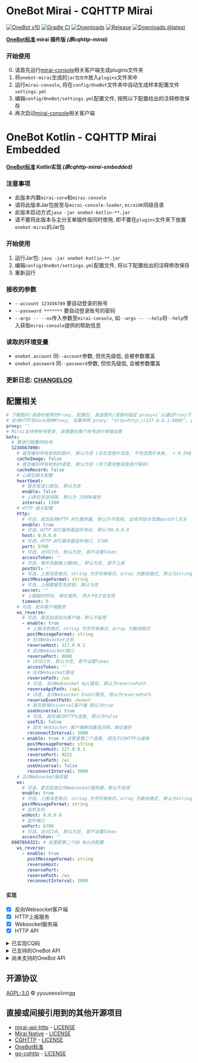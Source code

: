 # OneBot Mirai - CQHTTP Mirai

[![OneBot v10](https://img.shields.io/badge/OneBot-v10-black)](https://github.com/howmanybots/onebot/blob/master/v10/specs/README.md)
[![Gradle CI](https://github.com/yyuueexxiinngg/onebot-kotlin/workflows/Gradle%20CI/badge.svg)](https://github.com/yyuueexxiinngg/onebot-kotlin/actions)
[![Downloads](https://img.shields.io/github/downloads/yyuueexxiinngg/onebot-kotlin/total)](https://github.com/yyuueexxiinngg/onebot-kotlin/releases)
[![Release](https://img.shields.io/github/v/release/yyuueexxiinngg/onebot-kotlin?include_prereleases)](https://github.com/yyuueexxiinngg/onebot-kotlin/releases)
[![Downloads @latest](https://img.shields.io/github/downloads-pre/yyuueexxiinngg/onebot-kotlin/latest/total)](https://github.com/yyuueexxiinngg/onebot-kotlin/releases)

__[OneBot标准](https://github.com/howmanybots/onebot) mirai 插件版 *(原cqhttp-mirai)*__

### 开始使用
0. 请首先运行[mirai-console](https://github.com/mamoe/mirai-console)相关客户端生成plugins文件夹
1. 将`onebot-mirai`生成的`jar包文件`放入`plugins`文件夹中
2. 运行`mirai-console`, 将在`config/OneBot`文件夹中自动生成样本配置文件`settings.yml`
3. 编辑`config/OneBot/settings.yml`配置文件, 按照以下配置给出的注释修改保存
4. 再次启动[mirai-console](https://github.com/mamoe/mirai-console)相关客户端

# OneBot Kotlin - CQHTTP Mirai Embedded

__[OneBot标准](https://github.com/howmanybots/onebot) Kotlin实现 *(原cqhttp-mirai-embedded)*__

### 注意事项
- 此版本内置`mirai-core`和`mirai-console`
- 请将此版本Jar包放至与`mirai-console-loader`, `miraiOK`同级目录
- 此版本启动方式`java -jar onebot-kotlin-**.jar`
- 请不要将此版本与主分支单插件版同时使用, 即不要在`plugins`文件夹下放置`onebot-mirai`的Jar包

### 开始使用
1. 运行Jar包: `java -jar onebot-kotlin-**.jar`
2. 编辑`config/OneBot/settings.yml`配置文件, 将以下配置给出的注释修改保存
3. 重新运行

### 接收的参数
- `--account 123456789` 要自动登录的账号
- `--password *******` 要自动登录账号的密码
- `--args -- --xx`传入参数至`mirai-console`, 如`--args -- --help`将`--help`传入获取`mirai-console`提供的帮助信息

### 读取的环境变量
- `onebot.account` 同`--account`参数, 但优先级低, 会被参数覆盖
- `onebot.password` 同`--password`参数, 但优先级低, 会被参数覆盖

### 更新日志: [CHANGELOG](https://github.com/yyuueexxiinngg/onebot-kotlin/blob/master/CHANGELOG.md)

## 配置相关
```yaml
# 下载图片/语音时使用的Proxy, 配置后, 发送图片/语音时指定`proxy=1`以通过Proxy下载, 如[CQ:image,proxy=1,url=http://***]
# 支持HTTP及Sock两种Proxy, 设置举例 proxy: "http=http://127.0.0.1:8888", proxy : "sock=127.0.0.1:1088"
proxy: ''
# Mirai支持多帐号登录, 故需要对每个帐号进行单独设置
bots:
  # 要进行配置的QQ号
  1234567890: 
    # 是否缓存所有收到的图片, 默认为否 (仅包含图片信息, 不包含图片本身,  < 0.5KB)
    cacheImage: false
    # 是否缓存所有收到的语音, 默认为否 (将下载完整语音进行保存)
    cacheRecord: false
    # 心跳包相关配置
    heartbeat: 
      # 是否发送心跳包, 默认为否
      enable: false
      # 心跳包发送间隔, 默认为 15000毫秒
      interval: 1500
    # HTTP 相关配置
    http: 
      # 可选，是否启用HTTP API服务器, 默认为不启用, 此项开始与否跟postUrl无关
      enable: true
      # 可选，HTTP API服务器监听地址, 默认为0.0.0.0
      host: 0.0.0.0
      # 可选，HTTP API服务器监听端口, 5700
      port: 5700
      # 可选，访问口令, 默认为空, 即不设置Token
      accessToken: ''
      # 可选，事件及数据上报URL, 默认为空, 即不上报
      postUrl: ''
      # 可选，上报消息格式，string 为字符串格式，array 为数组格式, 默认为string
      postMessageFormat: string
      # 可选，上报数据签名密钥, 默认为空
      secret: ''
      # 上报超时时间, 单位毫秒, 须大于0才会生效
      timeout: 0
    # 可选，反向客户端服务
    ws_reverse: 
      # 可选，是否启用反向客户端，默认不启用
      - enable: true
        # 上报消息格式，string 为字符串格式，array 为数组格式
        postMessageFormat: string
        # 反向Websocket主机
        reverseHost: 127.0.0.1
        # 反向Websocket端口
        reversePort: 8080
        # 访问口令, 默认为空, 即不设置Token
        accessToken: ''
        # 反向Websocket路径
        reversePath: /ws
        # 可选, 反向Websocket Api路径, 默认为reversePath
        reverseApiPath: /api
        # 可选, 反向Websocket Event路径, 默认为reversePath
        reverseEventPath: /event
        # 是否使用Universal客户端 默认为true
        useUniversal: true
        # 可选, 是否通过HTTPS连接, 默认为false
        useTLS: false
        # 反向 WebSocket 客户端断线重连间隔，单位毫秒
        reconnectInterval: 3000
      - enable: true # 这里是第二个连接, 相当于CQHTTP分身版
        postMessageFormat: string
        reverseHost: 127.0.0.1
        reversePort: 9222
        reversePath: /ws
        useUniversal: false
        reconnectInterval: 3000
    # 正向Websocket服务器
    ws: 
      # 可选，是否启用正向Websocket服务器，默认不启用
      enable: true
      # 可选，上报消息格式，string 为字符串格式，array 为数组格式, 默认为string
      postMessageFormat: string
      # 监听主机
      wsHost: 0.0.0.0
      # 监听端口
      wsPort: 6700
      # 可选，访问口令, 默认为空, 即不设置Token
      accessToken: ''
  0987654321: # 这里是第二个QQ Bot的配置
    ws_reverse: 
      - enable: true
        postMessageFormat: string
        reverseHost:
        reversePort:
        reversePath: /ws
        reconnectInterval: 3000
```

#### 实现
- [x] 反向Websocket客户端
- [x] HTTP上报服务
- [x] Websocket服务端
- [x] HTTP API

<details>
<summary>已实现CQ码</summary>

- [CQ:at]
- [CQ:image]
- [CQ:record]
- [CQ:face]
- [CQ:emoji]
- [CQ:share]
- [CQ:contact]
- [CQ:music]
- [CQ:shake]
- [CQ:poke]
- [CQ:xml]
- [CQ:json]

</details>

<details>
<summary>已支持的OneBot API</summary>

#### 特别注意, 很多信息Mirai不支持获取, 如群成员的年龄、性别等, 为保证兼容性, 这些项已用`Unknown`, `0`之类的信息填充占位

| API                      | 功能                                                         | 备注                        |
| ------------------------ | ------------------------------------------------------------ | -------------------------- |
| /send_private_msg        | [发送私聊消息](https://github.com/richardchien/cqhttp-protocol/blob/master/v11/specs/api/public.md#send_private_msg-发送私聊消息) | |
| /send_group_msg          | [发送群消息](https://github.com/richardchien/cqhttp-protocol/blob/master/v11/specs/api/public.md#send_group_msg-发送群消息) | |
| /send_msg                | [发送消息](https://github.com/richardchien/cqhttp-protocol/blob/master/v11/specs/api/public.md#send_msg-发送消息) | (不包含讨论组消息) |
| /delete_msg              | [撤回信息](https://github.com/richardchien/cqhttp-protocol/blob/master/v11/specs/api/public.md#delete_msg-撤回消息) | |
| /set_group_kick          | [群组T人](https://github.com/richardchien/cqhttp-protocol/blob/master/v11/specs/api/public.md#set_group_kick-群组踢人) | |
| /set_group_ban           | [群组单人禁言](https://github.com/richardchien/cqhttp-protocol/blob/master/v11/specs/api/public.md#set_group_ban-群组单人禁言) | |
| /set_group_whole_ban     | [群组全员禁言](https://github.com/richardchien/cqhttp-protocol/blob/master/v11/specs/api/public.md#set_group_whole_ban-群组全员禁言) | |
| /set_group_card          | [设置群名片(群备注)](https://github.com/richardchien/cqhttp-protocol/blob/master/v11/specs/api/public.md#set_group_card-设置群名片（群备注）) | |
| /set_group_leave         | [退出群组](https://github.com/richardchien/cqhttp-protocol/blob/master/v11/specs/api/public.md#set_group_leave-退出群组) | (不支持解散群组) |
| /set_group_special_title | [设置群组专属头衔](https://github.com/richardchien/cqhttp-protocol/blob/master/v11/specs/api/public.md#set_group_special_title-设置群组专属头衔) | (不支持设置有效期) |
| /set_friend_add_request  | [处理加好友请求](https://github.com/richardchien/cqhttp-protocol/blob/master/v11/specs/api/public.md#set_friend_add_request-处理加好友请求) | (不支持设置备注) |
| /set_group_add_request   | [处理加群请求/邀请](https://github.com/richardchien/cqhttp-protocol/blob/master/v11/specs/api/public.md#set_group_add_request-处理加群请求／邀请) | |
| /get_login_info          | [获取登录号信息](https://github.com/richardchien/cqhttp-protocol/blob/master/v11/specs/api/public.md#get_login_info-获取登录号信息) | |
| /get_friend_list         | [获取好友列表](https://github.com/richardchien/cqhttp-protocol/blob/master/v11/specs/api/public.md#get_friend_list-获取好友列表) | |
| /get_group_honor_info    | [获取群荣誉信息](https://github.com/howmanybots/onebot/blob/master/v11/specs/api/public.md#get_group_honor_info-%E8%8E%B7%E5%8F%96%E7%BE%A4%E8%8D%A3%E8%AA%89%E4%BF%A1%E6%81%AF) | |
| /get_image               | [获取图片](https://github.com/richardchien/cqhttp-protocol/blob/master/v11/specs/api/public.md#get_image-获取图片) | |
| /get_group_list          | [获取群列表](https://github.com/richardchien/cqhttp-protocol/blob/master/v11/specs/api/public.md#get_group_list-获取群列表) | |
| /get_group_info          | [获取群信息](https://github.com/richardchien/cqhttp-protocol/blob/master/v11/specs/api/public.md#get_group_info-获取群信息) | |
| /get_group_member_info   | [获取群成员信息](https://github.com/richardchien/cqhttp-protocol/blob/master/v11/specs/api/public.md#get_group_member_info-获取群成员信息) | |
| /get_group_member_list   | [获取群成员列表](https://github.com/richardchien/cqhttp-protocol/blob/master/v11/specs/api/public.md#get_group_member_list-获取群成员列表) | |
| /can_send_image          | [检查是否可以发送图片](https://github.com/richardchien/cqhttp-protocol/blob/master/v11/specs/api/public.md#can_send_image-检查是否可以发送图片) | (恒为true) |
| /can_send_record         | [检查是否可以发送语音](https://github.com/richardchien/cqhttp-protocol/blob/master/v11/specs/api/public.md#can_send_record-检查是否可以发送语音) | |
| /get_status              | [获取插件运行状态](https://github.com/richardchien/cqhttp-protocol/blob/master/v11/specs/api/public.md#get_status-获取插件运行状态) | (不完全支持, 仅返回`online`和`good`两项) |
| /get_version_info        | [获取 酷Q 及 CQHTTP插件的版本信息](https://github.com/richardchien/cqhttp-protocol/blob/master/v11/specs/api/public.md#get_version_info-获取-酷q-及-cqhttp-插件的版本信息) | |
| /set_group_name          | [设置群名](https://github.com/howmanybots/onebot/blob/master/v11/specs/api/public.md#set_group_name-%E8%AE%BE%E7%BD%AE%E7%BE%A4%E5%90%8D)                                        |

</details>

<details>
<summary>尚未支持的OneBot API</summary>

| API                      | 功能                                                         | 备注                        |
| ------------------------ | ------------------------------------------------------------ | -------------------------- |
| /get_record              | [获取语音](https://github.com/richardchien/cqhttp-protocol/blob/master/v11/specs/api/public.md#get_record-获取语音) | |
| /send_discuss_msg        | [发送讨论组消息](https://github.com/richardchien/cqhttp-protocol/blob/master/v11/specs/api/public.md#send_discuss_msg-发送讨论组消息) | 已无讨论组 |
| /set_discuss_leave       | [退出讨论组](https://github.com/richardchien/cqhttp-protocol/blob/master/v11/specs/api/public.md#set_discuss_leave-退出讨论组) | 已无讨论组 |
| /get_stranger_info       | [获取陌生人信息](https://github.com/richardchien/cqhttp-protocol/blob/master/v11/specs/api/public.md#get_stranger_info-获取陌生人信息) | |
| /set_group_anonymous_ban | [群组匿名用户禁言](https://github.com/richardchien/cqhttp-protocol/blob/master/v11/specs/api/public.md#set_group_anonymous_ban-群组匿名用户禁言) | |
| /set_group_admin         | [群组设置管理员](https://github.com/richardchien/cqhttp-protocol/blob/master/v11/specs/api/public.md#set_group_admin-群组设置管理员) | |
| /send_like               | [发送好友赞](https://github.com/richardchien/cqhttp-protocol/blob/master/v11/specs/api/public.md#end_like-发送好友赞) | Mirai不会支持 |
| /get_cookies             | [获取 Cookies](https://github.com/richardchien/cqhttp-protocol/blob/master/v11/specs/api/public.md#get_cookies-获取-cookies) | Mirai不会支持 |
| /get_csrf_token          | [获取 CSRF Token](https://github.com/richardchien/cqhttp-protocol/blob/master/v11/specs/api/public.md#get_csrf_token-获取-csrf-token) | Mirai不会支持 |
| /get_credentials         | [获取 QQ 相关接口凭证](https://github.com/richardchien/cqhttp-protocol/blob/master/v11/specs/api/public.md#get_credentials-获取-qq-相关接口凭证) | Mirai不会支持 |
| /set_restart_plugin      | [重启 CQHTTP](https://github.com/richardchien/cqhttp-protocol/blob/master/v11/specs/api/public.md#set_restart_plugin-重启-cqhttp) | |
| /clean_data_dir          | [清理数据目录](https://github.com/richardchien/cqhttp-protocol/blob/master/v11/specs/api/public.md#clean_data_dir-清理数据目录) | |
| /clean_plugin_log        | [清理日志](https://github.com/richardchien/cqhttp-protocol/blob/master/v11/specs/api/public.md#clean_plugin_log-清理日志) | |

</details>

## 开源协议
[AGPL-3.0](LICENSE) © yyuueexxiinngg

## 直接或间接引用到的其他开源项目
- [mirai-api-http](https://github.com/mamoe/mirai-api-http) -  [LICENSE](https://github.com/mamoe/mirai-api-http/blob/master/LICENSE)
- [Mirai Native](https://github.com/iTXTech/mirai-native)  -  [LICENSE](https://github.com/iTXTech/mirai-native/blob/master/LICENSE)
- [CQHTTP](https://github.com/richardchien/coolq-http-api) -  [LICENSE](https://github.com/richardchien/coolq-http-api/blob/master/LICENSE)
- [OneBot标准](https://github.com/howmanybots/onebot) 
- [go-cqhttp](https://github.com/Mrs4s/go-cqhttp)  -  [LICENSE](https://github.com/Mrs4s/go-cqhttp/blob/master/LICENSE)

